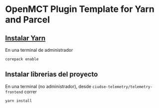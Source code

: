 # OpenMCT Plugin Template for Yarn and Parcel

## [Instalar Yarn](https://yarnpkg.com/getting-started/install)

En una terminal de administrador

`corepack enable`

## Instalar librerias del proyecto

En una terminal (no administrador), desde `ciudse-telemetry/telemetry-frontend` correr

`yarn install`

